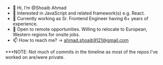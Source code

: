 - 👋 Hi, I’m @Shoaib Ahmad
- 👀 Interested in JavaScript and related framework(s) e.g. React.
- 🌱 Currently working as Sr. Frontend Engineer having 6+ years of experience. 
- 💞️ Open to remote opportunities. Willing to relocate to European, Western regions for onsite jobs.
- 📫 How to reach me? -> ahmad.shoaib9121@gmail.com

***NOTE: Not much of commits in the timeline as most of the repos I've worked on are/were private.
<!---
shoaib9121/shoaib9121 is a ✨ special ✨ repository because its `README.md` (this file) appears on your GitHub profile.
You can click the Preview link to take a look at your changes.
--->
